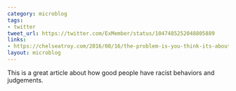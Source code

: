 ```yaml
---
category: microblog
tags:
- twitter
tweet_url: https://twitter.com/ExMember/status/1047485252048805889
links:
- https://chelseatroy.com/2016/08/16/the-problem-is-you-think-its-about-skin-color/
layout: microblog
---
```

This is a great article about how good people have racist behaviors and judgements.
